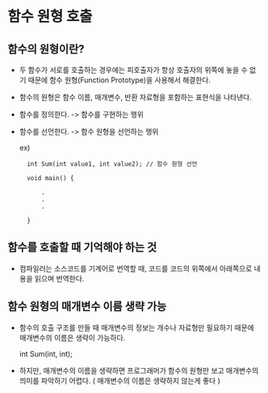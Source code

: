 # 함수 원형 호출

## 함수의 원형이란?

- 두 함수가 서로를 호출하는 경우에는 피호출자가 항상 호출자의 위쪽에 놓을 수 없기 때문에 함수 원형(Function Prototype)을 사용해서 해결한다.
- 함수의 원형은 함수 이름, 매개변수, 반환 자료형을 포함하는 표현식을 나타낸다.

- 함수를 정의한다. -> 함수를 구현하는 행위
- 함수를 선언한다. -> 함수 원형을 선언하는 행위

    ex)

        int Sum(int value1, int value2); // 함수 원형 선언

        void main() {

            .
            .
            .

        }

## 함수를 호출할 때 기억해야 하는 것

- 컴파일러는 소스코드를 기계어로 번역할 때, 코드를 코드의 위쪽에서 아래쪽으로 내용을 읽으며 번역한다.


## 함수 원형의 매개변수 이름 생략 가능

- 함수의 호출 구조를 만들 때 매개변수의 정보는 개수나 자료형만 필요하기 때문에 매개변수의 이름은 생략이 가능하다.

    int Sum(int, int);


- 하지만, 매개변수의 이름을 생략하면 프로그래머가 함수의 원형만 보고 매개변수의 믜미를 파악하기 어렵다. ( 매개변수의 이름은 생략하지 않는게 좋다 )